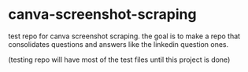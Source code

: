 # canva-screenshot-scraping
test repo for canva screenshot scraping. the goal is to make a repo that consolidates questions and answers like the linkedin question ones.

(testing repo will have most of the test files until this project is done)
